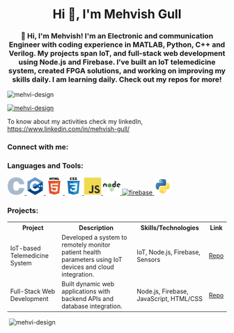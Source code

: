 <h1 align="center">Hi 👋, I'm Mehvish Gull</h1>
<h3 align="center">👋 Hi, I'm Mehvish! I'm an Electronic and communication Engineer with coding experience in MATLAB, Python, C++ and Verilog. My projects span IoT, and full-stack web development using Node.js and Firebase. I’ve built an IoT telemedicine system, created FPGA solutions, and working on improving my skills daily. I am learning daily. Check out my repos for more!</h3>

<p align="left"> <img src="https://komarev.com/ghpvc/?username=mehvi-design&label=Profile%20views&color=0e75b6&style=flat" alt="mehvi-design" /> </p>

<p align="left"> <a href="https://github.com/ryo-ma/github-profile-trophy"><img src="https://github-profile-trophy.vercel.app/?username=mehvi-design" alt="mehvi-design" /></a> </p>

To know about my activities check my linkedIn,
https://www.linkedin.com/in/mehvish-gull/

<h3 align="left">Connect with me:</h3>
<p align="left">
</p>

<h3 align="left">Languages and Tools:</h3>
<p align="left">
  <a href="https://www.cprogramming.com/" target="_blank" rel="noreferrer">
    <img src="https://raw.githubusercontent.com/devicons/devicon/master/icons/c/c-original.svg" alt="c" width="40" height="40"/>
  </a>
  <a href="https://www.w3schools.com/cpp/" target="_blank" rel="noreferrer">
    <img src="https://raw.githubusercontent.com/devicons/devicon/master/icons/cplusplus/cplusplus-original.svg" alt="cplusplus" width="40" height="40"/>
  </a>
  <a href="https://www.w3.org/html/" target="_blank" rel="noreferrer">
    <img src="https://raw.githubusercontent.com/devicons/devicon/master/icons/html5/html5-original-wordmark.svg" alt="html5" width="40" height="40"/>
  </a>
  <a href="https://www.w3schools.com/css/" target="_blank" rel="noreferrer">
    <img src="https://raw.githubusercontent.com/devicons/devicon/master/icons/css3/css3-original-wordmark.svg" alt="css3" width="40" height="40"/>
  </a>
  <a href="https://developer.mozilla.org/en-US/docs/Web/JavaScript" target="_blank" rel="noreferrer">
    <img src="https://raw.githubusercontent.com/devicons/devicon/master/icons/javascript/javascript-original.svg" alt="javascript" width="40" height="40"/>
  </a>
  <a href="https://nodejs.org" target="_blank" rel="noreferrer">
    <img src="https://raw.githubusercontent.com/devicons/devicon/master/icons/nodejs/nodejs-original-wordmark.svg" alt="nodejs" width="40" height="40"/>
  </a>
  <a href="https://firebase.google.com/" target="_blank" rel="noreferrer">
    <img src="https://www.vectorlogo.zone/logos/firebase/firebase-icon.svg" alt="firebase" width="40" height="40"/>
  </a>
  <a href="https://www.python.org" target="_blank" rel="noreferrer">
    <img src="https://raw.githubusercontent.com/devicons/devicon/master/icons/python/python-original.svg" alt="python" width="40" height="40"/>
  </a>
</p>
<h3 align="left">Projects:</h3>

<table>
  <tr>
    <th>Project</th>
    <th>Description</th>
    <th>Skills/Technologies</th>
    <th>Link</th>
  </tr>
  <tr>
    <td>IoT-based Telemedicine System</td>
    <td>Developed a system to remotely monitor patient health parameters using IoT devices and cloud integration.</td>
    <td>IoT, Node.js, Firebase, Sensors</td>
    <td><a href="https://github.com/Mehvi-design/FYP_VtalConnect">Repo</a></td>
  </tr>
  
  <tr>
    <td>Full-Stack Web Development</td>
    <td>Built dynamic web applications with backend APIs and database integration.</td>
    <td>Node.js, Firebase, JavaScript, HTML/CSS</td>
    <td><a href="[https://github.com/mehvi-design/web-projects](https://github.com/Mehvi-design/FYP_VtalConnect)">Repo</a></td>
  </tr>
 
</table>


<p>&nbsp;<img align="center" src="https://github-readme-stats.vercel.app/api?username=mehvi-design&show_icons=true&locale=en" alt="mehvi-design" /></p>
